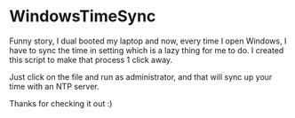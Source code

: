 # WindowsTimeSync

Funny story, I dual booted my laptop and now, every time I open Windows, I have to sync the time in setting which is a lazy thing for me to do.
I created this script to make that process 1 click away.

Just click on the file and run as administrator, and that will sync up your time with an NTP server.

Thanks for checking it out :)
